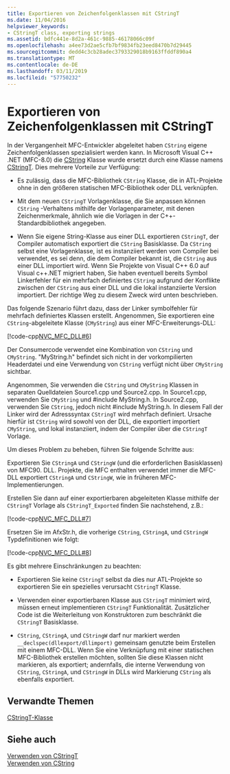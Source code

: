 ```yaml
---
title: Exportieren von Zeichenfolgenklassen mit CStringT
ms.date: 11/04/2016
helpviewer_keywords:
- CStringT class, exporting strings
ms.assetid: bdfc441e-8d2a-461c-9885-46178066c09f
ms.openlocfilehash: a4ee73d2ae5cfb7bf9834fb23eed8470b7d29445
ms.sourcegitcommit: dedd4c3cb28adec3793329018b9163ffddf890a4
ms.translationtype: MT
ms.contentlocale: de-DE
ms.lasthandoff: 03/11/2019
ms.locfileid: "57750232"
---
```

# <a name="exporting-string-classes-using-cstringt"></a>Exportieren von Zeichenfolgenklassen mit CStringT

In der Vergangenheit MFC-Entwickler abgeleitet haben `CString` eigene Zeichenfolgenklassen spezialisiert werden kann. In Microsoft Visual C++ .NET (MFC-8.0) die [CString](../atl-mfc-shared/using-cstring.md) Klasse wurde ersetzt durch eine Klasse namens [CStringT](../atl-mfc-shared/reference/cstringt-class.md). Dies mehrere Vorteile zur Verfügung:

- Es zulässig, dass die MFC-Bibliothek `CString` Klasse, die in ATL-Projekte ohne in den größeren statischen MFC-Bibliothek oder DLL verknüpfen.

- Mit dem neuen `CStringT` Vorlagenklasse, die Sie anpassen können `CString` -Verhaltens mithilfe der Vorlagenparameter, mit denen Zeichenmerkmale, ähnlich wie die Vorlagen in der C++-Standardbibliothek angegeben.

- Wenn Sie eigene String-Klasse aus einer DLL exportieren `CStringT`, der Compiler automatisch exportiert die `CString` Basisklasse. Da `CString` selbst eine Vorlagenklasse, ist es instanziiert werden vom Compiler bei verwendet, es sei denn, die dem Compiler bekannt ist, die `CString` aus einer DLL importiert wird. Wenn Sie Projekte von Visual C++ 6.0 auf Visual c++.NET migriert haben, Sie haben eventuell bereits Symbol Linkerfehler für ein mehrfach definiertes `CString` aufgrund der Konflikte zwischen der `CString` aus einer DLL und die lokal instanziierte Version importiert. Der richtige Weg zu diesem Zweck wird unten beschrieben.

Das folgende Szenario führt dazu, dass der Linker symbolfehler für mehrfach definiertes Klassen erstellt. Angenommen, Sie exportieren eine `CString`-abgeleitete Klasse (`CMyString`) aus einer MFC-Erweiterungs-DLL:

[!code-cpp[NVC_MFC_DLL#6](../atl-mfc-shared/codesnippet/cpp/exporting-string-classes-using-cstringt_1.cpp)]

Der Consumercode verwendet eine Kombination von `CString` und `CMyString`. "MyString.h" befindet sich nicht in der vorkompilierten Headerdatei und eine Verwendung von `CString` verfügt nicht über `CMyString` sichtbar.

Angenommen, Sie verwenden die `CString` und `CMyString` Klassen in separaten Quelldateien Source1.cpp und Source2.cpp. In Source1.cpp, verwenden Sie `CMyString` und #include MyString.h. In Source2.cpp, verwenden Sie `CString`, jedoch nicht #include MyString.h. In diesem Fall der Linker wird der Adresssyntax `CStringT` wird mehrfach definiert. Ursache hierfür ist `CString` wird sowohl von der DLL, die exportiert importiert `CMyString`, und lokal instanziiert, indem der Compiler über die `CStringT` Vorlage.

Um dieses Problem zu beheben, führen Sie folgende Schritte aus:

Exportieren Sie `CStringA` und `CStringW` (und die erforderlichen Basisklassen) von MFC90. DLL. Projekte, die MFC enthalten verwendet immer die MFC-DLL exportiert `CStringA` und `CStringW`, wie in früheren MFC-Implementierungen.

Erstellen Sie dann auf einer exportierbaren abgeleiteten Klasse mithilfe der `CStringT` Vorlage als `CStringT_Exported` finden Sie nachstehend, z.B.:

[!code-cpp[NVC_MFC_DLL#7](../atl-mfc-shared/codesnippet/cpp/exporting-string-classes-using-cstringt_2.cpp)]

Ersetzen Sie im AfxStr.h, die vorherige `CString`, `CStringA`, und `CStringW` Typdefinitionen wie folgt:

[!code-cpp[NVC_MFC_DLL#8](../atl-mfc-shared/codesnippet/cpp/exporting-string-classes-using-cstringt_3.cpp)]

Es gibt mehrere Einschränkungen zu beachten:

- Exportieren Sie keine `CStringT` selbst da dies nur ATL-Projekte so exportieren Sie ein spezielles verursacht `CStringT` Klasse.

- Verwenden einer exportierbaren Klasse aus `CStringT` minimiert wird, müssen erneut implementieren `CStringT` Funktionalität. Zusätzlicher Code ist die Weiterleitung von Konstruktoren zum beschränkt die `CStringT` Basisklasse.

- `CString`, `CStringA`, und `CStringW` darf nur markiert werden `__declspec(dllexport/dllimport)` gemeinsam genutzte beim Erstellen mit einem MFC-DLL. Wenn Sie eine Verknüpfung mit einer statischen MFC-Bibliothek erstellen möchten, sollten Sie diese Klassen nicht markieren, als exportiert; andernfalls, die interne Verwendung von `CString`, `CStringA`, und `CStringW` in DLLs wird Markierung `CString` als ebenfalls exportiert.

## <a name="related-topics"></a>Verwandte Themen

[CStringT-Klasse](../atl-mfc-shared/reference/cstringt-class.md)

## <a name="see-also"></a>Siehe auch

[Verwenden von CStringT](../atl-mfc-shared/using-cstringt.md)<br/>
[Verwenden von CString](../atl-mfc-shared/using-cstring.md)
